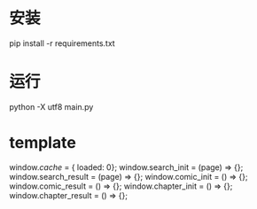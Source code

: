# 安装

pip install -r requirements.txt

# 运行

python -X utf8 main.py


# template
window._cache_ = { loaded: 0};
window.search_init = (page) => {};
window.search_result = (page) => {};
window.comic_init = () => {};
window.comic_result = () => {};
window.chapter_init = () => {};
window.chapter_result = () => {};
